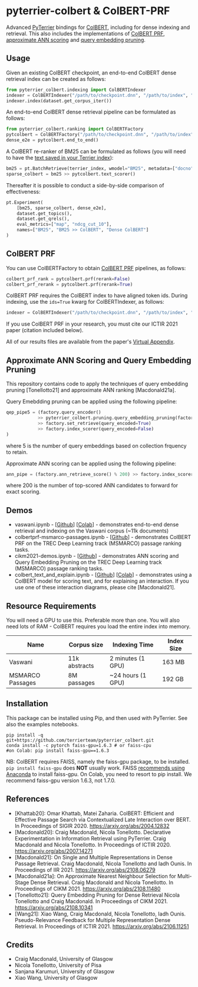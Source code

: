 # pyterrier-colbert & ColBERT-PRF

Advanced [PyTerrier](https://github.com/terrier-org/pyterrier) bindings for [ColBERT](https://github.com/stanford-futuredata/ColBERT/), including for dense indexing and retrieval. This also includes the implementations of [ColBERT PRF](https://arxiv.org/abs/2106.11251), [approximate ANN scoring](https://arxiv.org/abs/2108.11480) and [query embedding pruning](https://arxiv.org/abs/2108.10341). 

## Usage

Given an existing ColBERT checkpoint, an end-to-end ColBERT dense retrieval index can be created as follows:

```python
from pyterrier_colbert.indexing import ColBERTIndexer
indexer = ColBERTIndexer("/path/to/checkpoint.dnn", "/path/to/index", "index_name")
indexer.index(dataset.get_corpus_iter())
```

An end-to-end ColBERT dense retrieval pipeline can be formulated as follows:

```python
from pyterrier_colbert.ranking import ColBERTFactory
pytcolbert = ColBERTFactory("/path/to/checkpoint.dnn", "/path/to/index", "index_name")
dense_e2e = pytcolbert.end_to_end()
```

A ColBERT re-ranker of BM25 can be formulated as follows (you will need to have the [text saved in your Terrier index](https://pyterrier.readthedocs.io/en/latest/text.html)):

```python
bm25 = pt.BatchRetrieve(terrier_index, wmodel="BM25", metadata=["docno", "text"])
sparse_colbert = bm25 >> pytcolbert.text_scorer()
```

Thereafter it is possible to conduct a side-by-side comparison of effectiveness:

```python
pt.Experiment(
    [bm25, sparse_colbert, dense_e2e],
    dataset.get_topics(),
    dataset.get_qrels(),
    eval_metrics=["map", "ndcg_cut_10"],
    names=["BM25", "BM25 >> ColBERT", "Dense ColBERT"]
)
```

## ColBERT PRF

You can use ColBERTFactory to obtain [ColBERT PRF](https://arxiv.org/abs/2106.11251) pipelines, as follows:
```python
colbert_prf_rank = pytcolbert.prf(rerank=False)
colbert_prf_rerank = pytcolbert.prf(rerank=True)
```

ColBERT PRF requires the ColBERT index to have aligned token ids. During indexing, use the `ids=True` kwarg for ColBERTIndexer, as follows:
```python
indexer = ColBERTIndexer("/path/to/checkpoint.dnn", "/path/to/index", "index_name", ids=True)
```

If you use ColBERT PRF in your research, you must cite our ICTIR 2021 paper (citation included below).

All of our results files are available from the paper's [Virtual Appendix](https://github.com/Xiao0728/ColBERT-PRF-VirtualAppendix).

## Approximate ANN Scoring and Query Embedding Pruning

This repository contains code to apply the techniques of query embedding pruning [Tonellotto21] and approximate ANN ranking [Macdonald21a].

Query Emebdding pruning can be applied using the following pipeline:
```python
qep_pipe5 = (factory.query_encoder() 
            >> pyterrier_colbert.pruning.query_embedding_pruning(factory, 5) 
            >> factory.set_retrieve(query_encoded=True)
            >> factory.index_scorer(query_encoded=False)
)
```
where 5 is the number of query embeddings based on collection frquency to retain.

Approximate ANN scoring can be applied using the following pipeline:
```python
ann_pipe = (factory.ann_retrieve_score() % 200) >> factory.index_scorer(query_encoded=True)
```
where 200 is the number of top-scored ANN candidates to forward for exact scoring.


## Demos
 - vaswani.ipynb - [[Github](vaswani.ipynb)] [[Colab](https://colab.research.google.com/github/cmacdonald/pyterrier_colbert/blob/main/vaswani.ipynb)] - demonstrates end-to-end dense retrieval and indexing on the Vaswani corpus (~11k documents)
 - colbertprf-msmarco-passages.ipynb - [[Github](colbertprf-msmarco-passages.ipynb)] - demonstrates ColBERT PRF on the TREC Deep Learning track (MSMARCO) passage ranking tasks.
 - cikm2021-demos.ipynb - [[Github](cikm2021-demos.ipynb)] - demonstrates ANN scoring and Query Embedding Pruning on the TREC Deep Learning track (MSMARCO) passage ranking tasks.
 - colbert_text_and_explain.ipynb - [[Github](colbert_text_and_explain.ipynb)] [[Colab](https://colab.research.google.com/github/cmacdonald/pyterrier_colbert/blob/main/colbert_text_and_explain.ipynb)] - demonstrates using a ColBERT model for scoring text, and for explaining an interaction. If you use one of these interaction diagrams, please cite [Macdonald21].

## Resource Requirements

You will need a GPU to use this. Preferable more than one. You will also need lots of RAM - ColBERT requires you load the entire index into memory.

| Name               | Corpus size   | Indexing Time         | Index Size |
| -------------------| ------------- | --------------------- | ---------- |
| Vaswani            | 11k abstracts | 2 minutes (1 GPU)     | 163 MB     |
| MSMARCO Passages   | 8M passages   | ~24 hours (1 GPU)     | 192 GB     |

## Installation

This package can be installed using Pip, and then used with PyTerrier. See also the examples notebooks.

```shell
pip install -q git+https://github.com/terrierteam/pyterrier_colbert.git
conda install -c pytorch faiss-gpu=1.6.3 # or faiss-cpu
#on Colab: pip install faiss-gpu==1.6.3 
```

NB: ColBERT requires FAISS, namely the faiss-gpu package, to be installed. `pip install faiss-gpu` does **NOT** usually work.
FAISS [recommends using Anaconda](https://github.com/facebookresearch/faiss/blob/master/INSTALL.md) to install faiss-gpu.
On Colab, you need to resort to pip install. We recommend faiss-gpu version 1.6.3, not 1.7.0.



## References

 - [Khattab20]: Omar Khattab, Matei Zaharia. ColBERT: Efficient and Effective Passage Search via Contextualized Late Interaction over BERT. In Proceedings of SIGIR 2020. https://arxiv.org/abs/2004.12832
 - [Macdonald20]: Craig Macdonald, Nicola Tonellotto. Declarative Experimentation in Information Retrieval using PyTerrier. Craig Macdonald and Nicola Tonellotto. In Proceedings of ICTIR 2020. https://arxiv.org/abs/2007.14271
 - [Macdonald21]: On Single and Multiple Representations in Dense Passage Retrieval. Craig Macdonald, Nicola Tonellotto and Iadh Ounis. In Proceedings of IIR 2021. https://arxiv.org/abs/2108.06279
 - [Macdonald21a]: On Approximate Nearest Neighbour Selection for Multi-Stage Dense Retrieval. Craig Macdonald and Nicola Tonellotto. In Proceedings of CIKM 2021. https://arxiv.org/abs/2108.11480 
 - [Tonellotto21]: Query Embedding Pruning for Dense Retrieval Nicola Tonellotto and Craig Macdonald. In Proceedings of CIKM 2021. https://arxiv.org/abs/2108.10341
 - [Wang21]: Xiao Wang, Craig Macdonald, Nicola Tonellotto, Iadh Ounis. Pseudo-Relevance Feedback for Multiple Representation Dense Retrieval. In Proceedings of ICTIR 2021. https://arxiv.org/abs/2106.11251


## Credits

 - Craig Macdonald, University of Glasgow
 - Nicola Tonellotto, University of Pisa
 - Sanjana Karumuri, University of Glasgow
 - Xiao Wang, University of Glasgow
